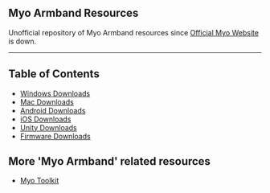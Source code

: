 ## Myo Armband Resources

Unofficial repository of Myo Armband resources since [Official Myo Website](http://myo.com) is down.

* * *

## Table of Contents

*   [Windows Downloads](/Windows)
*   [Mac Downloads](/Mac)
*   [Android Downloads](/Android)
*   [iOS Downloads](/iOS)
*   [Unity Downloads](/Windows)
*   [Firmware Downloads](/Firmware)

## More 'Myo Armband' related resources
*   [Myo Toolkit](https://github.com/balandinodidonato/MyoToolkit/blob/master/Software%20for%20Thalmic's%20Myo%20armband.md)

